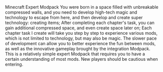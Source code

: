 Minecraft Expert Modpack
You were born in a space filled with unbreakable compressed walls, and you need to develop high-tech magic and technology to escape from here, and then develop and create super technology: creating items; After completing each chapter's task, you can gain additional compressed space, and even create space later on; Each chapter task I create will take you step by step to experience various mods, which is not limited to technology, but may also be magic. The slower pace of development can allow you to better experience the fun between mods, as well as the innovative gameplay brought by the integration Modpack. This is a relatively simple expert Modpack that requires you to have a certain understanding of most mods. New players should be cautious when entering.
